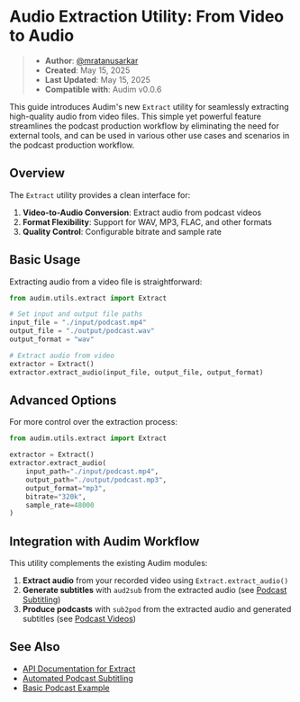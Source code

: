 
# Audio Extraction Utility: From Video to Audio

> - **Author**: [@mratanusarkar](https://github.com/mratanusarkar)
> - **Created**: May 15, 2025
> - **Last Updated**: May 15, 2025
> - **Compatible with**: Audim v0.0.6

This guide introduces Audim's new `Extract` utility for seamlessly extracting high-quality audio from video files. This simple yet powerful feature streamlines the podcast production workflow by eliminating the need for external tools, and can be used in various other use cases and scenarios in the podcast production workflow.

## Overview

The `Extract` utility provides a clean interface for:

1. **Video-to-Audio Conversion**: Extract audio from podcast videos
2. **Format Flexibility**: Support for WAV, MP3, FLAC, and other formats
3. **Quality Control**: Configurable bitrate and sample rate

## Basic Usage

Extracting audio from a video file is straightforward:

```python
from audim.utils.extract import Extract

# Set input and output file paths
input_file = "./input/podcast.mp4"
output_file = "./output/podcast.wav"
output_format = "wav"

# Extract audio from video
extractor = Extract()
extractor.extract_audio(input_file, output_file, output_format)
```

## Advanced Options

For more control over the extraction process:

```python
from audim.utils.extract import Extract

extractor = Extract()
extractor.extract_audio(
    input_path="./input/podcast.mp4",
    output_path="./output/podcast.mp3",
    output_format="mp3",
    bitrate="320k",
    sample_rate=48000
)
```

## Integration with Audim Workflow

This utility complements the existing Audim modules:

1. **Extract audio** from your recorded video using `Extract.extract_audio()`
2. **Generate subtitles** with `aud2sub` from the extracted audio (see [Podcast Subtitling](./v0.0.4.md))
3. **Produce podcasts** with `sub2pod` from the extracted audio and generated subtitles (see [Podcast Videos](./v0.0.2.md))

## See Also

- [API Documentation for Extract](../audim/utils/extract.md)
- [Automated Podcast Subtitling](./v0.0.4.md)
- [Basic Podcast Example](./v0.0.2.md)
